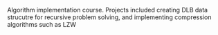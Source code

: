 Algorithm implementation course. 
Projects included creating DLB data strucutre for recursive problem solving, and implementing compression algorithms such as LZW
